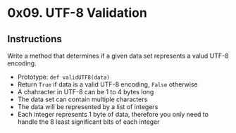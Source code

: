 # 0x09. UTF-8 Validation

## Instructions
Write a method that determines if a given data set represents a valud UTF-8 encoding.
* Prototype: `def validUTF8(data)`
* Return `True` if data is a valid UTF-8 encoding, `False` otherwise
* A chahracter in UTF-8 can be 1 to 4 bytes long
* The data set can contain multiple characters
* The data will be represented by a list of integers
* Each integer represents 1 byte of data, therefore you only need to handle the 8 least significant bits of each integer
